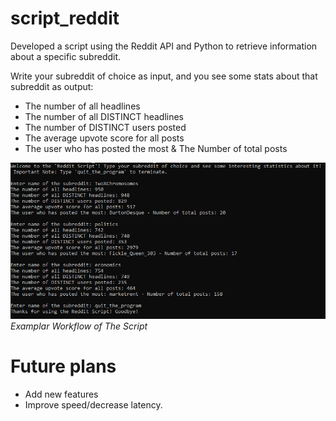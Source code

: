 # script_reddit
Developed a script using the Reddit API and Python to retrieve information about a specific subreddit.

Write your subreddit of choice as input, and you see some stats about that subreddit as output:

* The number of all headlines
* The number of all DISTINCT headlines
* The number of DISTINCT users posted
* The average upvote score for all posts
* The user who has posted the most & The Number of total posts

![Examplar Workflow of The Script](https://github.com/onatkaya/reddit_script/blob/master/screenshot1.PNG?raw=true) <br /> *Examplar Workflow of The Script*

# Future plans

* Add new features
* Improve speed/decrease latency.
